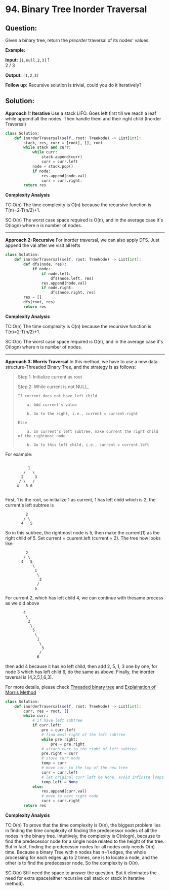 
# 94. Binary Tree Inorder Traversal


## Question:


Given a binary tree, return the  _preorder_  traversal of its nodes' values.

**Example:**

**Input:** `[1,null,2,3]`
   1
    \
     2
    /
   3

**Output:** `[1,2,3]`

**Follow up:**  Recursive solution is trivial, could you do it iteratively?

## Solution:

**Approach 1: Iterative**
Use a stack LIFO.
Goes left first till we reach a leaf while append all the nodes. Then handle them and their right child (Inorder Traversal)
```python
class Solution:
    def inorderTraversal(self, root: TreeNode) -> List[int]:
	    stack, res, curr = [root], [], root
	    while stack and curr:
		    while curr:
                stack.append(curr)
                curr = curr.left
	        node = stack.pop()
	        if node:
	            res.append(node.val)
	            curr = curr.right;
	    return res
```

**Complexity Analysis**

  

TC:O(n) The time complexity is O(n) because the recursive function is T(n)=2⋅T(n/2)+1.

SC:O(n) The worst case space required is O(n), and in the average case it's O(logn) where n is number of nodes.

---

**Approach 2: Recursive**
For inorder traversal, we can also apply DFS. Just append the val after we visit all lefts
```python
class Solution:
    def inorderTraversal(self, root: TreeNode) -> List[int]:
        def dfs(node, res):
            if node:
                if node.left:
                    dfs(node.left, res)
                res.append(node.val)
                if node.right:
                    dfs(node.right, res)
        res = []
        dfs(root, res)
        return res
```

**Complexity Analysis**

TC:O(n) The time complexity is O(n) because the recursive function is T(n)=2⋅T(n/2)+1.

SC:O(n) The worst case space required is O(n), and in the average case it's O(logn) where n is number of nodes.

---

**Approach 3: Morris Traversal**
In this method, we have to use a new data structure-Threaded Binary Tree, and the strategy is as follows:

> Step 1: Initialize current as root
> 
> Step 2: While current is not NULL,
> 
> ```
> If current does not have left child
> 
>     a. Add current’s value
> 
>     b. Go to the right, i.e., current = current.right
> 
> Else
> 
>     a. In current's left subtree, make current the right child of the rightmost node
> 
>     b. Go to this left child, i.e., current = current.left
> 
> ```

For example:

```

          1
        /   \
       2     3
      / \   /
     4   5 6


```

First, 1 is the root, so initialize 1 as current, 1 has left child which is 2, the current's left subtree is

```
         2
        / \
       4   5

```

So in this subtree, the rightmost node is 5, then make the current(1) as the right child of 5. Set current = cuurent.left (current = 2). The tree now looks like:

```
         2
        / \
       4   5
            \
             1
              \
               3
              /
             6

```

For current 2, which has left child 4, we can continue with thesame process as we did above

```
        4
         \
          2
           \
            5
             \
              1
               \
                3
               /
              6

```

then add 4 because it has no left child, then add 2, 5, 1, 3 one by one, for node 3 which has left child 6, do the same as above. Finally, the inorder taversal is [4,2,5,1,6,3].

For more details, please check  [Threaded binary tree](https://en.wikipedia.org/wiki/Threaded_binary_tree)  and  [Explaination of Morris Method](https://stackoverflow.com/questions/5502916/explain-morris-inorder-tree-traversal-without-using-stacks-or-recursion)
```python
class Solution:
    def inorderTraversal(self, root: TreeNode) -> List[int]:
        curr, res = root, []
        while curr:
	        # if have left subtree
            if curr.left:
                pre = curr.left
                # find most right of the left subtree
                while pre.right:
                    pre = pre.right
                # attach curr to the right of left subtree
                pre.right = curr
                # store curr node
                temp = curr
                # move curr to the top of the new tree
                curr = curr.left
                # let original curr left be None, avoid infinite loops
                temp.left = None
            else:
                res.append(curr.val)
                # move to next right node
                curr = curr.right
        return res
```

**Complexity Analysis**

TC:O(n) To prove that the time complexity is O(n), the biggest problem lies in finding the time complexity of finding the predecessor nodes of all the nodes in the binary tree. Intuitively, the complexity is O(nlogn), because to find the predecessor node for a single node related to the height of the tree. But in fact, finding the predecessor nodes for all nodes only needs O(n) time. Because a binary Tree with n nodes has n−1 edges, the whole processing for each edges up to 2 times, one is to locate a node, and the other is to find the predecessor node. So the complexity is O(n).

SC:O(n) Still need the space to answer the question. But it eliminates the need for extra space(either recursive call stack or stack in iterative method).
